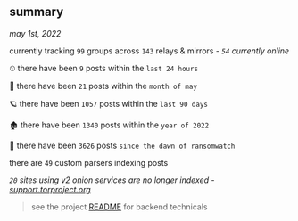 
## summary
_may 1st, 2022_

currently tracking `99` groups across `143` relays & mirrors - _`54` currently online_

⏲ there have been `9` posts within the `last 24 hours`

🦈 there have been `21` posts within the `month of may`

🪐 there have been `1057` posts within the `last 90 days`

🏚 there have been `1340` posts within the `year of 2022`

🦕 there have been `3626` posts `since the dawn of ransomwatch`

there are `49` custom parsers indexing posts

_`20` sites using v2 onion services are no longer indexed - [support.torproject.org](https://support.torproject.org/onionservices/v2-deprecation/)_

> see the project [README](https://github.com/thetanz/ransomwatch#ransomwatch--) for backend technicals
